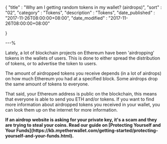 {
"title"       : "Why am I getting random tokens in my wallet? (airdrops)",
"sort"        : "02",
"category"    : "Tokens",
"description" : "Tokens",
"date_published" : "2017-11-26T08:00:00+08:00",
"date_modified"  : "2017-11-26T08:00:00+08:00"

}

---%
<p id="waigrtimw_p1">
  Lately, a lot of blockchain projects on Ethereum have been 'airdropping' tokens in the wallets of users. This is done to either spread the distribution of tokens, or to advertise the token to users.
</p>
<p id="waigrtimw_p2">
  The amount of airdropped tokens you receive depends (in a lot of airdrops) on how much Ethereum you had at a specified block. Some airdrops drop the same amount of tokens to everyone.
</p>
<p id="waigrtimw_p3">
  That said, your Ethereum address is public on the blockchain, this means that everyone is able to send you ETH and/or tokens. If you want to find more information about airdropped tokens you received in your wallet, you can look them up on the internet for more information.
</p>
<b id="waigrtimw_b">
  If an airdrop website is asking for your private key, it's a scam and they are trying to steal your coins. Read our guide on [Protecting Yourself and Your Funds](https://kb.myetherwallet.com/getting-started/protecting-yourself-and-your-funds.html).
</b>
